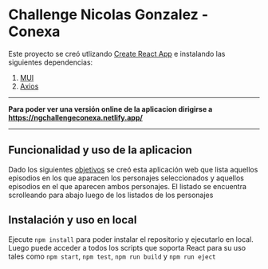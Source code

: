 # Challenge Nicolas Gonzalez - Conexa

Este proyecto se creó utlizando [Create React App](https://github.com/facebook/create-react-app) e instalando las siguientes dependencias:
1. [MUI](https://mui.com/)
2. [Axios](https://axios-http.com/) 

***

**Para poder ver una versión online de la aplicacion dirigirse a 
    https://ngchallengeconexa.netlify.app/**

****

## Funcionalidad y uso de la aplicacion

Dado los siguientes [objetivos](https://www.notion.so/conexatech/Ssr-Frontend-Developer-Reactjs-7bb4bd04d278424b90101f28bae5a84b) se creó esta aplicación web que lista aquellos episodios en los que aparacen los personajes seleccionados y aquellos episodios en el que aparecen ambos personajes.
El listado se encuentra scrolleando para abajo luego de los listados de los personajes   
## Instalación y uso en local

Ejecute `npm install` para poder instalar el repositorio y ejecutarlo en local. Luego puede acceder a todos los scripts que soporta React para su uso tales como `npm start`, `npm test`, `npm run build` y  `npm run eject` 

